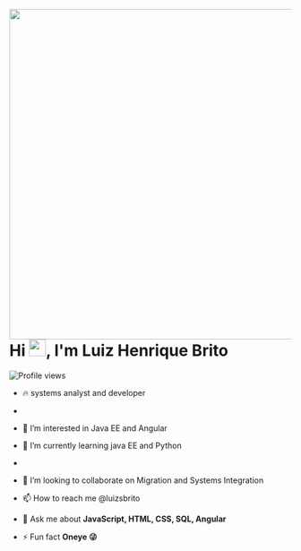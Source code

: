 <img align="right" height="590em"
     src ="https://raw.githubusercontent.com/gist/luizhsbrito/cd627270dbed0bfadd97c07c373cda22/raw/cdafaff268d9989e8b05eb640556f510d429c01f/git.svg"/>
     <h1 align="left">Hi <img src="https://raw.githubusercontent.com/kaueMarques/kaueMarques/master/hi.gif" width="30px">, I'm Luiz Henrique Brito</h1>
<p align="left"> <img src="https://komarev.com/ghpvc/?username=luizhsbrito&color=yellow" alt="Profile views" /> </p>




- 🔥 systems analyst and developer
- 
- 👀 I’m interested in Java EE and Angular

- 🌱 I’m currently learning  java EE and Python
- 
- 💞️ I’m looking to collaborate on Migration and Systems Integration 


- 📫 How to reach me  @luizsbrito


- 💬 Ask me about **JavaScript, HTML, CSS, SQL, Angular**

- ⚡ Fun fact **Oneye 😜**

<!---
luizhsbrito/luizhsbrito is a ✨ special ✨ welcome to my repository, still premature but looking to collaborate with the community  
--->
